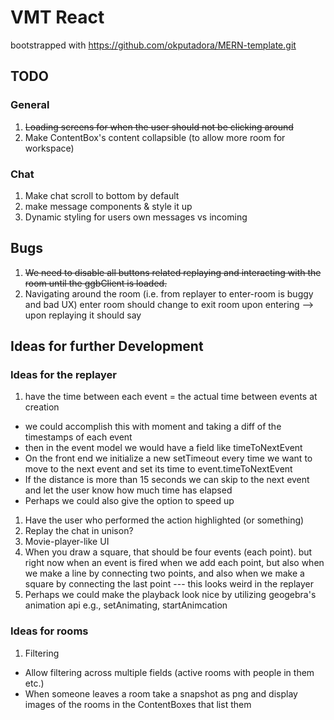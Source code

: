 # VMT React
bootstrapped with https://github.com/okputadora/MERN-template.git


## TODO

### General
1. ~~Loading screens for when the user should not be clicking around~~
1. Make ContentBox's content collapsible (to allow more room for workspace) 
### Chat
1. Make chat scroll to bottom by default
1. make message components & style it up
1. Dynamic styling for users own messages vs incoming

## Bugs
1. ~~We need to disable all buttons related replaying and interacting with the room
until the ggbClient is loaded.~~
1. Navigating around the room (i.e. from replayer to enter-room is buggy and bad UX)
 enter room should change to exit room upon entering --> upon replaying it should
 say

## Ideas for further Development
### Ideas for the replayer
1. have the time between each event = the actual time between events at creation
  * we could accomplish this with moment and taking a diff of the timestamps of each event
  * then in the event model we would have a field like timeToNextEvent
  * On the front end we initialize a new setTimeout every time we want to move to the next event
  and set its time to event.timeToNextEvent
  * If the distance is more than 15 seconds we can skip to the next event and
  let the user know how much time has elapsed
  * Perhaps we could also give the option to speed up
1. Have the user who performed the action highlighted (or something)
1. Replay the chat in unison?
1. Movie-player-like UI
1. When you draw a square, that should be four events (each point). but right now
when an event is fired when we add each point, but also when we make a line by
connecting two points, and also when we make a square by connecting the last point
--- this looks weird in the replayer
1. Perhaps we could make the playback look nice by utilizing geogebra's animation api
e.g., setAnimating, startAnimcation

### Ideas for rooms
1. Filtering
  * Allow filtering across multiple fields (active rooms with people in them etc.)
  * When someone leaves a room take a snapshot as png and display images of the rooms
  in the ContentBoxes that list them
